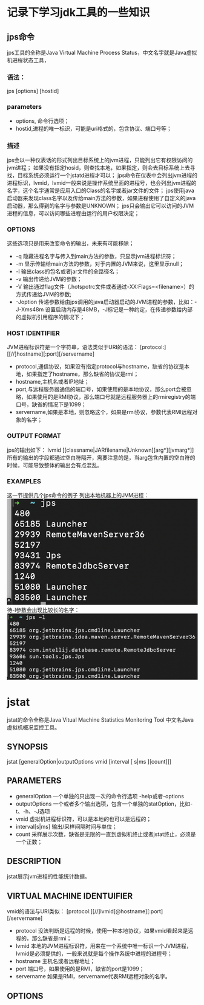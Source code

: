 # 记录下学习jdk工具的一些知识
## jps命令
jps工具的全称是Java Virtual Machine Process Status，中文名字就是Java虚拟机进程状态工具，
### 语法：
jps [options] [hostid]

### parameters
- options, 命令行选项；
- hostid,进程的唯一标识，可能是uri格式的，包含协议、端口号等；
### 描述
jps会以一种仪表话的形式列出目标系统上的jvm进程，只能列出它有权限访问的jvm进程；
如果没有指定hosid，则查找本地，如果指定，则会去目标系统上去寻找，目标系统必须运行一个jstatd进程才可以；
jps命令在仪表中会列出jvm进程的进程标识，lvmid，lvmid一般来说是操作系统里面的进程号，也会列出jvm进程的名字，这个名字通常是应用入口的Class的名字或者jar文件的文件；
jps使用java启动器来发现class名字以及传给main方法的参数，如果进程使用了自定义的java启动器，那么得到的名字与参数是UNKNOWN；
jps只会输出它可以访问的JVM进程的信息，可以访问哪些进程由运行的用户权限决定；
### OPTIONS
这些选项只是用来改变命令的输出，未来有可能移除；
- -q 隐藏进程名字与传入到main方法的参数，只显示jvm进程标识符；
- -m 显示传输给main方法的参数，对于内置的JVM来说，这里显示null；
- -l 输出class的包名或者jar文件的全路径名；
- -v 输出传递给JVM的参数；
- -V 输出通过flag文件（.hotspotrc文件或者通过-XX:Flags=\<filename>）的方式传递给JVM的参数;
- -Joption 传递参数给由jps调用的java启动器启动的JVM进程的参数，比如：-J-Xms48m 设置启动内存是48MB，-J标记是一种约定，在传递参数给内部的虚拟机引用程序的情况下；
### HOST IDENTIFIER
JVM进程标识符是一个字符串，语法类似于URI的语法：
[protocol:][[//]hostname][:port][/servername]
- protocol,通信协议，如果没有指定protocol与hostname，缺省的协议是本地，如果指定了hostname，那么缺省的协议是rmi；
- hostname,主机名或者IP地址；
- port,与远程服务器通信的端口号，如果使用的是本地协议，那么port会被忽略，如果使用的是RMI协议，那么端口号就是远程服务器上的rmiregistry的端口号，缺省的情况下是1099；
- servername,如果是本地，则忽略这个，如果是rmi协议，参数代表RMI远程对象的名字；
### OUTPUT FORMAT
jps的输出如下：
lvmid [[classname|JARfilename|Unknown][arg*][jvmarg*]]
所有的输出的字段都通过空白符隔开，需要注意的是，当arg包含内置的空白符的时候，可能导致整体的输出会有点混乱。
### EXAMPLES
这一节提供几个jps命令的例子
列出本地机器上的JVM进程：
![](附件/jps命令输出.png)
待-l参数会出现比较长的名字：
![](附件/jps命令输出-l.png)

# jstat
jstat的命令全称是Java Vitual Machine Statistics Monitoring Tool 中文名Java虚拟机概况监控工具。
## SYNOPSIS
jstat [generalOption|outputOptions vmid [interval [ s|ms ][count]]]
## PARAMETERS
- generalOption 一个单独的只出现一次的命令行选项 -help或者-options
- outputOptions 一个或者多个输出选项，包含一个单独的statOption，比如-t、-h、-J选项
- vmid 虚拟机进程标识符，可以是本地的也可以是远程的；
- interval[s|ms] 输出/采样间隔时间与单位；
- count 采样展示次数，缺省是无限的一直到虚拟机终止或者jstat终止，必须是一个正数；
## DESCRIPTION
jstat展示jvm进程的性能统计数据。
## VIRTUAL MACHINE IDENTUIFIER
vmid的语法与URI类似：
[protocol:][//]lvmid[@hostname][:port][/servername]
- protocol 没法判断是远程的时候，使用一种本地协议，如果vmid看起来是远程的，那么缺省是rmi；
- lvmid 本地的JVM进程标识符，用来在一个系统中唯一标识一个JVM进程，lvmid是必须提供的，一般来说就是每个操作系统中进程的进程号；
- hostname 主机名或者远程地址；
- port 端口号，如果使用的是RMI，缺省的port是1099；
- servername 如果是RMI，servername代表RMI远程对象的名字。
## OPTIONS
